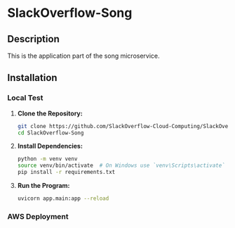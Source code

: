 # SlackOverflow-Song

## Description
This is the application part of the song microservice.

## Installation

### Local Test
1. **Clone the Repository:**
   ```bash
   git clone https://github.com/SlackOverflow-Cloud-Computing/SlackOverflow-Song
   cd SlackOverflow-Song
   
2. **Install Dependencies:**
   ```bash
   python -m venv venv
   source venv/bin/activate  # On Windows use `venv\Scripts\activate`
   pip install -r requirements.txt

3. **Run the Program:**
   ```bash
   uvicorn app.main:app --reload

### AWS Deployment
